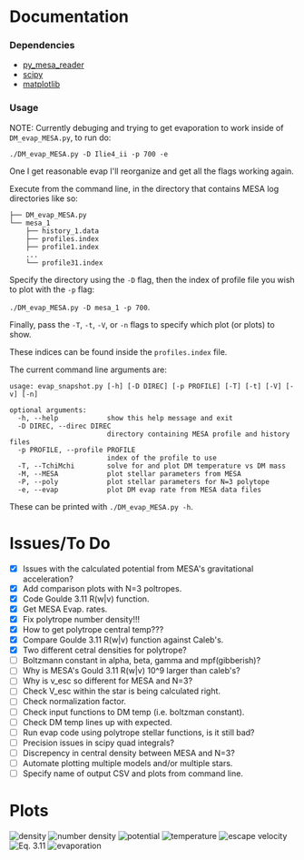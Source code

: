 # Documentation
### Dependencies
 - [py_mesa_reader](https://github.com/wmwolf/py_mesa_reader)
 - [scipy](https://www.scipy.org/)
 - [matplotlib](https://matplotlib.org/stable/index.html)

### Usage
NOTE: Currently debuging and trying to get evaporation to work inside of `DM_evap_MESA.py`, to run do:
```
./DM_evap_MESA.py -D Ilie4_ii -p 700 -e
```
One I get reasonable evap I'll reorganize and get all the flags working again.

Execute from the command line, in the directory that contains MESA log directories like so:
```
├── DM_evap_MESA.py
└── mesa_1
    ├── history_1.data
    ├── profiles.index
    ├── profile1.index
    ...
    └── profile31.index
```

Specify the directory using the `-D` flag, then the index of profile file you wish to plot with the `-p` flag:

```./DM_evap_MESA.py -D mesa_1 -p 700```.

Finally, pass the `-T`, `-t`, `-V`, or `-n` flags to specify which plot (or plots) to show.

These indices can be found inside the `profiles.index` file.

The current command line arguments are:
```
usage: evap_snapshot.py [-h] [-D DIREC] [-p PROFILE] [-T] [-t] [-V] [-v] [-n]

optional arguments:
  -h, --help            show this help message and exit
  -D DIREC, --direc DIREC
                        directory containing MESA profile and history files
  -p PROFILE, --profile PROFILE
                        index of the profile to use
  -T, --TchiMchi        solve for and plot DM temperature vs DM mass
  -M, --MESA            plot stellar parameters from MESA
  -P, --poly            plot stellar parameters for N=3 polytope
  -e, --evap            plot DM evap rate from MESA data files
```
These can be printed with `./DM_evap_MESA.py -h`.

# Issues/To Do
 - [X] Issues with the calculated potential from MESA's gravitational acceleration?
 - [X] Add comparison plots with N=3 poltropes.
 - [X] Code Goulde 3.11 R(w|v) function.
 - [X] Get MESA Evap. rates.
 - [X] Fix polytrope number density!!!
 - [X] How to get polytrope central temp???
 - [X] Compare Goulde 3.11 R(w|v) function against Caleb's.
 - [X] Two different cetral densities for polytrope?
 - [ ] Boltzmann constant in alpha, beta, gamma and mpf(gibberish)?
 - [ ] Why is MESA's Gould 3.11 R(w|v) 10^9 larger than caleb's?
 - [ ] Why is v_esc so different for MESA and N=3?
 - [ ] Check V_esc within the star is being calculated right.
 - [ ] Check normalization factor.
 - [ ] Check input functions to DM temp (i.e. boltzman constant).
 - [ ] Check DM temp lines up with expected.
 - [ ] Run evap code using polytrope stellar functions, is it still bad?
 - [ ] Precision issues in scipy quad integrals?
 - [ ] Discrepency in central density between MESA and N=3?
 - [ ] Automate plotting multiple models and/or multiple stars.
 - [ ] Specify name of output CSV and plots from command line.

# Plots
![density](./plots/Ilie4_700_density.png)
![number density](./plots/Ilie4_700_np.png)
![potential](./plots/Ilie4_700_phi.png)
![temperature](./plots/Ilie4_700_temp.png)
![escape velocity](./plots/Ilie4_700_temp.png)
![Eq. 3.11](./plots/Ilie4_700_R.png)
![evaporation](./plots/Ilie4_700_evap.png)
